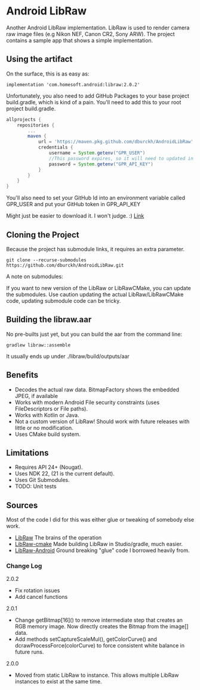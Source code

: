 # Android LibRaw
Another Android LibRaw implementation.  LibRaw is used to render camera raw image files (e.g Nikon NEF, Canon CR2, Sony ARW).   The project contains a sample app that shows a simple implementation.

## Using the artifact
On the surface, this is as easy as:

`implementation 'com.homesoft.android:libraw:2.0.2'`

Unfortunately, you also need to add GitHub Packages to your base project build.gradle, which is kind of a pain.  You'll need to add this to your root project build.gradle.
```groovy
allprojects {
    repositories {
        ...
        maven {
            url = 'https://maven.pkg.github.com/dburckh/AndroidLibRaw'
            credentials {
                username = System.getenv("GPR_USER")
                //This password expires, so it will need to updated in environment
                password = System.getenv("GPR_API_KEY")
            }
        }
    }
}
```
You'll also need to set your GitHub Id into an environment variable called GPR_USER and put your GitHub token in GPR_API_KEY

Might just be easier to download it.  I won't judge.  :)
[Link](https://github.com/dburckh/AndroidLibRaw/packages/1172747)

## Cloning the Project
Because the project has submodule links, it requires an extra parameter.

`git clone --recurse-submodules https://github.com/dburckh/AndroidLibRaw.git`

A note on submodules:

If you want to new version of the LibRaw or LibRawCMake, you can update the submodules.  Use caution updating the actual LibRaw/LibRawCMake code, updating submodule code can be tricky.

## Building the libraw.aar
No pre-builts just yet, but you can build the aar from the command line:

`gradlew libraw::assemble`

It usually ends up under ./libraw/build/outputs/aar

## Benefits
- Decodes the actual raw data.  BitmapFactory shows the embedded JPEG, if available
- Works with modern Android File security constraints (uses FileDescriptors or File paths).
- Works with Kotlin or Java.
- Not a custom version of LibRaw!  Should work with future releases with little or no modification.
- Uses CMake build system.

## Limitations
- Requires API 24+ (Nougat).
- Uses NDK 22, (21 is the current default).
- Uses Git Submodules.
- TODO: Unit tests

## Sources
Most of the code I did for this was either glue or tweaking of somebody else work.
- [LibRaw](https://github.com/LibRaw/LibRaw) The brains of the operation
- [LibRaw-cmake](https://github.com/LibRaw/LibRaw-cmake) Made building LibRaw in Studio/gradle, much easier.
- [LibRaw-Android](https://github.com/TSGames/Libraw-Android) Ground breaking "glue" code I borrowed heavily from.

### Change Log
2.0.2
- Fix rotation issues
- Add cancel functions

2.0.1
- Change getBitmap\[16\]() to remove intermediate step that creates an RGB memory image.  Now directly creates the Bitmap from the image\[\] data.
- Add methods setCaptureScaleMul(), getColorCurve() and dcrawProcessForce(colorCurve) to force consistent white balance in future runs.

2.0.0
- Moved from static LibRaw to instance.  This allows multiple LibRaw instances to exist at the same time.
